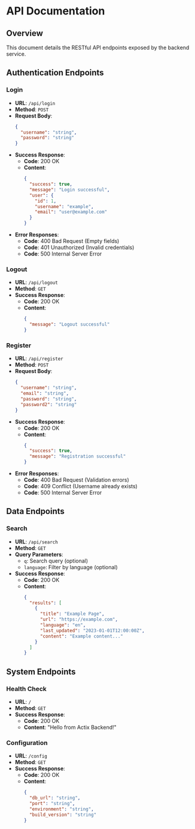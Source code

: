 # API Documentation

## Overview
This document details the RESTful API endpoints exposed by the backend service.

## Authentication Endpoints

### Login
- **URL**: `/api/login`
- **Method**: `POST`
- **Request Body**:
  ```json
  {
    "username": "string",
    "password": "string"
  }
  ```
- **Success Response**:
  - **Code**: 200 OK
  - **Content**:
    ```json
    {
      "success": true,
      "message": "Login successful",
      "user": {
        "id": 1,
        "username": "example",
        "email": "user@example.com"
      }
    }
    ```
- **Error Responses**:
  - **Code**: 400 Bad Request (Empty fields)
  - **Code**: 401 Unauthorized (Invalid credentials)
  - **Code**: 500 Internal Server Error

### Logout
- **URL**: `/api/logout`
- **Method**: `GET`
- **Success Response**:
  - **Code**: 200 OK
  - **Content**:
    ```json
    {
      "message": "Logout successful"
    }
    ```

### Register
- **URL**: `/api/register`
- **Method**: `POST`
- **Request Body**:
  ```json
  {
    "username": "string",
    "email": "string",
    "password": "string",
    "password2": "string"
  }
  ```
- **Success Response**:
  - **Code**: 200 OK
  - **Content**:
    ```json
    {
      "success": true,
      "message": "Registration successful"
    }
    ```
- **Error Responses**:
  - **Code**: 400 Bad Request (Validation errors)
  - **Code**: 409 Conflict (Username already exists)
  - **Code**: 500 Internal Server Error

## Data Endpoints

### Search
- **URL**: `/api/search`
- **Method**: `GET`
- **Query Parameters**:
  - `q`: Search query (optional)
  - `language`: Filter by language (optional)
- **Success Response**:
  - **Code**: 200 OK
  - **Content**:
    ```json
    {
      "results": [
        {
          "title": "Example Page",
          "url": "https://example.com",
          "language": "en",
          "last_updated": "2023-01-01T12:00:00Z",
          "content": "Example content..."
        }
      ]
    }
    ```

## System Endpoints

### Health Check
- **URL**: `/`
- **Method**: `GET`
- **Success Response**:
  - **Code**: 200 OK
  - **Content**: "Hello from Actix Backend!"

### Configuration
- **URL**: `/config`
- **Method**: `GET`
- **Success Response**:
  - **Code**: 200 OK
  - **Content**:
    ```json
    {
      "db_url": "string",
      "port": "string",
      "environment": "string",
      "build_version": "string"
    }
    ``` 